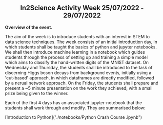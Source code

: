 <h2 align = 'center'> In2Science Activity Week 25/07/2022 - 29/07/2022</h2>

**Overview of the event.**

The aim of the week is to introduce students with an interest in STEM to data science techniques. The week consists of an initial introduction day, in which students shall be taught the basics of python and jupyter notebooks. We shall then introduce machine learning in a notebook which guides students through the process of setting up and training a simple model which aims to classify the hand-written digits of the MNIST dataset. On Wednesday and Thursday, the students shall be introduced to the task of discerning Higgs boson decays from background events, initially using a 'cut-based' approach, in which dataframes are directly modified, followed by a nerual network approach. On the Friday, the students shall prepare and present a ~5 minute presentation on the work they achieved, with a small prize being given to the winner.

Each of the first 4 days has an associated jupyter-notebook that the students shall work through and modify. They are summarised below:

[Introduction to Python]("./notebooks/Python Crash Course .ipynb")